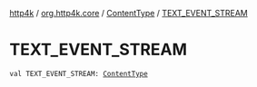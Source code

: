 [http4k](../../index.md) / [org.http4k.core](../index.md) / [ContentType](index.md) / [TEXT_EVENT_STREAM](./-t-e-x-t_-e-v-e-n-t_-s-t-r-e-a-m.md)

# TEXT_EVENT_STREAM

`val TEXT_EVENT_STREAM: `[`ContentType`](index.md)